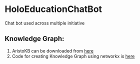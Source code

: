 # HoloEducationChatBot

Chat bot used across multiple initiative

## Knowledge Graph:
1.  AristoKB can be downloaded from [here](https://allenai.org/data/tuple-kb)
2.  Code for creating Knowledge Graph using networkx is [here](https://colab.research.google.com/drive/1YUiYhv534F9O1XppNNG_E298G_JvV6Ql?usp=sharing)  
